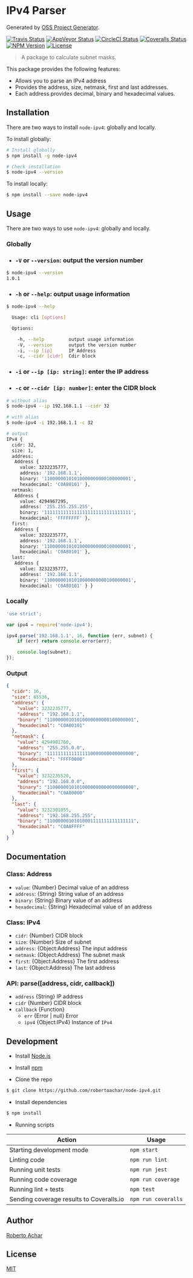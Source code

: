 # IPv4 Parser

Generated by [OSS Project Generator](http://bit.ly/generator-oss-project).

[![Travis Status][travis-badge]][travis-url]
[![AppVeyor Status][appveyor-badge]][appveyor-url]
[![CircleCI Status][circleci-badge]][circleci-url]
[![Coveralls Status][coveralls-badge]][coveralls-url]
[![NPM Version][npm-badge]][npm-url]
[![License][license-badge]][license-url]

> A package to calculate subnet masks.

This package provides the following features:

* Allows you to parse an IPv4 address
* Provides the address, size, netmask, first and last addresses.
* Each address provides decimal, binary and hexadecimal values.

## Installation

There are two ways to install `node-ipv4`: globally and locally.

To install globally:

```bash
# Install globally
$ npm install -g node-ipv4

# Check installation
$ node-ipv4 --version
```

To install locally:

```bash
$ npm install --save node-ipv4
```

## Usage

There are two ways to use `node-ipv4`: globally and locally.

### Globally

* ### `-V` or `--version`: output the version number
```bash
$ node-ipv4 --version
1.0.1
```

* ### `-h` or `--help`: output usage information
```bash
$ node-ipv4 --help

  Usage: cli [options]

  Options:

    -h, --help         output usage information
    -V, --version      output the version number
    -i, --ip [ip]      IP Address
    -c, --cidr [cidr]  Cdir block
```

* ### `-i` or `--ip [ip: string]`: enter the IP address
* ### `-c` or `--cidr [ip: number]`: enter the CIDR block

```bash
# without alias
$ node-ipv4 --ip 192.168.1.1 --cidr 32

# with alias
$ node-ipv4 -i 192.168.1.1 -c 32

# output
IPv4 {
  cidr: 32,
  size: 1,
  address:
   Address {
     value: 3232235777,
     address: '192.168.1.1',
     binary: '11000000101010000000000100000001',
     hexadecimal: 'C0A80101' },
  netmask:
   Address {
     value: 4294967295,
     address: '255.255.255.255',
     binary: '11111111111111111111111111111111',
     hexadecimal: 'FFFFFFFF' },
  first:
   Address {
     value: 3232235777,
     address: '192.168.1.1',
     binary: '11000000101010000000000100000001',
     hexadecimal: 'C0A80101' },
  last:
   Address {
     value: 3232235777,
     address: '192.168.1.1',
     binary: '11000000101010000000000100000001',
     hexadecimal: 'C0A80101' } }
```

### Locally

```javascript
'use strict';

var ipv4 = require('node-ipv4');

ipv4.parse('192.168.1.1', 16, function (err, subnet) {
    if (err) return console.error(err);

    console.log(subnet);
});
```

### Output

```json
{
  "cidr": 16,
  "size": 65536,
  "address": {
    "value": 3232235777,
    "address": "192.168.1.1",
    "binary": "11000000101010000000000100000001",
    "hexadecimal": "C0A80101"
  },
  "netmask": {
    "value": 4294901760,
    "address": "255.255.0.0",
    "binary": "11111111111111110000000000000000",
    "hexadecimal": "FFFF0000"
  },
  "first": {
    "value": 3232235520,
    "address": "192.168.0.0",
    "binary": "11000000101010000000000000000000",
    "hexadecimal": "C0A80000"
  },
  "last": {
    "value": 3232301055,
    "address": "192.168.255.255",
    "binary": "11000000101010001111111111111111",
    "hexadecimal": "C0A8FFFF"
  }
}
```

## Documentation

### Class: Address
* `value`: {Number} Decimal value of an address
* `address`: {String} String value of an address
* `binary`: {String} Binary value of an address
* `hexadecimal`: {String} Hexadecimal value of an address

### Class: IPv4
* `cidr`: {Number} CIDR block
* `size`: {Number} Size of subnet
* `address`: {Object:Address} The input address
* `netmask`: {Object:Address} The subnet mask
* `first`: {Object:Address} The first address
* `last`: {Object:Address} The last address

### API: parse([address, cidr, callback])
* `address` {String} IP address
* `cidr` {Number} CIDR block
* `callback` {Function}
  * `err` {Error | null} Error
  * `ipv4` {Object:IPv4} Instance of `IPv4`

## Development

* Install [Node.js](https://nodejs.org)
* Install [npm](https://www.npmjs.com/)

* Clone the repo

```bash
$ git clone https://github.com/robertoachar/node-ipv4.git
```

* Install dependencies

```bash
$ npm install
```

* Running scripts

Action | Usage
---    | ---
Starting development mode                | `npm start`
Linting code                             | `npm run lint`
Running unit tests                       | `npm run jest`
Running code coverage                    | `npm run coverage`
Running lint + tests                     | `npm test`
Sending coverage results to Coveralls.io | `npm run coveralls`

## Author
[Roberto Achar](https://twitter.com/RobertoAchar)

## License
[MIT](https://github.com/robertoachar/node-ipv4/blob/master/LICENSE)

[travis-badge]: https://travis-ci.org/robertoachar/node-ipv4.svg?branch=master
[travis-url]: https://travis-ci.org/robertoachar/node-ipv4

[appveyor-badge]: https://ci.appveyor.com/api/projects/status/github/robertoachar/node-ipv4?branch=master&svg=true
[appveyor-url]: https://ci.appveyor.com/project/robertoachar/node-ipv4

[circleci-badge]: https://circleci.com/gh/robertoachar/node-ipv4/tree/master.svg?style=shield
[circleci-url]: https://circleci.com/gh/robertoachar/node-ipv4

[coveralls-badge]: https://coveralls.io/repos/github/robertoachar/node-ipv4/badge.svg?branch=master
[coveralls-url]: https://coveralls.io/github/robertoachar/node-ipv4?branch=master

[npm-badge]: https://img.shields.io/npm/v/node-ipv4.svg
[npm-url]: https://www.npmjs.com/package/node-ipv4

[license-badge]: https://img.shields.io/github/license/robertoachar/node-ipv4.svg
[license-url]: https://opensource.org/licenses/MIT
